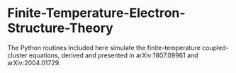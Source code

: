# Finite-Temperature-Electron-Structure-Theory
The Python routines included here simulate the finite-temperature coupled-cluster equations, derived and presented in	arXiv:1807.09961 and	arXiv:2004.01729.

